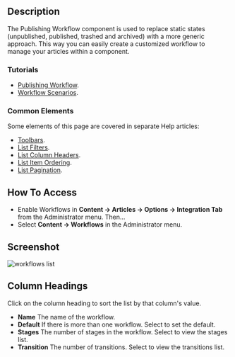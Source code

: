 <!-- Filename: Help4.x:Workflows_List / Display title: Workflows -->

## Description

The Publishing Workflow component is used to replace static states
(unpublished, published, trashed and archived) with a more generic
approach. This way you can easily create a customized workflow to manage
your articles within a component.

### Tutorials

* [Publishing Workflow](jdocmanual?article=user/workflows/workflow).
* [Workflow Scenarios](jdocmanual?article=user/workflows/workflow-scenarios).

### Common Elements

Some elements of this page are covered in separate Help articles:

* [Toolbars](jdocmanual?article=help/common-elements/toolbars).
* [List Filters](jdocmanual?article=help/common-elements/list-filters).
* [List Column Headers](jdocmanual?article=help/common-elements/list-column-headers).
* [List Item Ordering](jdocmanual?article=help/common-elements/list-ordering).
* [List Pagination](jdocmanual?article=help/common-elements/list-pagination).

## How To Access

- Enable Workflows in **Content → Articles → Options → Integration Tab** from
  the Administrator menu. Then...
- Select **Content → Workflows** in the Administrator menu.

## Screenshot

![workflows list](../../../en/images/workflows/workflows-list.png)

## Column Headings

Click on the column heading to sort the list by that column's value.

- **Name** The name of the workflow.
- **Default** If there is more than one workflow. Select to set the default.
- **Stages** The number of stages in the workflow. Select to view the
  stages list.
- **Transition** The number of transitions. Select to view the
  transitions list.
